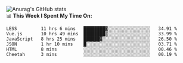 
![Anurag's GitHub stats](https://github-readme-stats.vercel.app/api?username=supergczh&show_icons=true&theme=radical)
<br />
📊 **This Week I Spent My Time On:**

<!--START_SECTION:waka-->

```text
LESS         11 hrs 6 mins   ████████▓░░░░░░░░░░░░░░░░   34.91 %
Vue.js       10 hrs 49 mins  ████████▒░░░░░░░░░░░░░░░░   33.99 %
JavaScript   8 hrs 25 mins   ██████▓░░░░░░░░░░░░░░░░░░   26.50 %
JSON         1 hr 10 mins    █░░░░░░░░░░░░░░░░░░░░░░░░   03.71 %
HTML         8 mins          ░░░░░░░░░░░░░░░░░░░░░░░░░   00.46 %
Cheetah      3 mins          ░░░░░░░░░░░░░░░░░░░░░░░░░   00.19 %
```

<!--END_SECTION:waka-->
